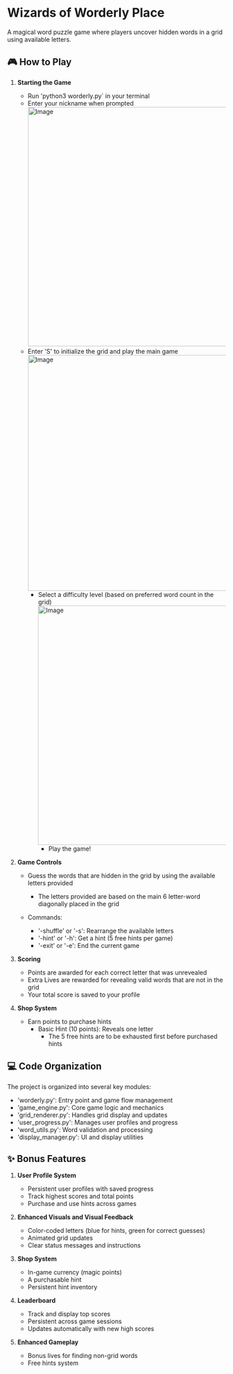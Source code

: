 # Wizards of Worderly Place

A magical word puzzle game where players uncover hidden words in a grid using available letters.

## 🎮 How to Play

1. **Starting the Game**

   - Run 'python3 worderly.py` in your terminal
   - Enter your nickname when prompted
     <img width="551" alt="Image" src="https://github.com/user-attachments/assets/b8cbb0ff-bad2-4e89-811b-b5e7278d4c6f" />
   - Enter 'S' to initialize the grid and play the main game
     <img width="543" alt="Image" src="https://github.com/user-attachments/assets/cb437b37-27d1-4ed7-810d-5a5898d081e1" />
     - Select a difficulty level (based on preferred word count in the grid)
       <img width="551" alt="Image" src="https://github.com/user-attachments/assets/fafeba46-54cb-4f31-9718-107d5b0900b3" />
       - Play the game!

2. **Game Controls**

   - Guess the words that are hidden in the grid by using the available letters provided

     - The letters provided are based on the main 6 letter-word diagonally placed in the grid

   - Commands:
     - '-shuffle' or '-s': Rearrange the available letters
     - '-hint' or '-h': Get a hint (5 free hints per game)
     - '-exit' or '-e': End the current game

3. **Scoring**

   - Points are awarded for each correct letter that was unrevealed
   - Extra Lives are rewarded for revealing valid words that are not in the grid
   - Your total score is saved to your profile

4. **Shop System**

   - Earn points to purchase hints
     - Basic Hint (10 points): Reveals one letter
       - The 5 free hints are to be exhausted first before purchased hints

## 💻 Code Organization

The project is organized into several key modules:

- 'worderly.py': Entry point and game flow management
- 'game_engine.py': Core game logic and mechanics
- 'grid_renderer.py': Handles grid display and updates
- 'user_progress.py': Manages user profiles and progress
- 'word_utils.py': Word validation and processing
- 'display_manager.py': UI and display utilities

## ✨ Bonus Features

1. **User Profile System**

   - Persistent user profiles with saved progress
   - Track highest scores and total points
   - Purchase and use hints across games

2. **Enhanced Visuals and Visual Feedback**

   - Color-coded letters (blue for hints, green for correct guesses)
   - Animated grid updates
   - Clear status messages and instructions

3. **Shop System**

   - In-game currency (magic points)
   - A purchasable hint
   - Persistent hint inventory

4. **Leaderboard**

   - Track and display top scores
   - Persistent across game sessions
   - Updates automatically with new high scores

5. **Enhanced Gameplay**

   - Bonus lives for finding non-grid words
   - Free hints system
